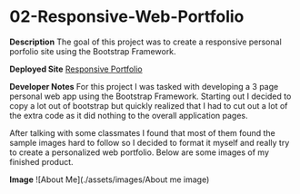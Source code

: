 # 02-Responsive-Web-Portfolio

**Description**
The goal of this project was to create a responsive personal porfolio site using the Bootstrap Framework.

**Deployed Site**
[Responsive Portfolio](https://ambertrand.github.io/02-Responsive-Web-Portfolio/)

**Developer Notes**
For this project I was tasked with developing a 3 page personal web app using the Bootstrap Framework.  Starting out I decided to copy a lot out of bootstrap but quickly realized that I had to cut out a lot of the extra code as it did nothing to the overall application pages.

After talking with some classmates I found that most of them found the sample images hard to follow so I decided to format it myself and really try to create a personalized web portfolio.  Below are some images of my finished product.

**Image**
![About Me](./assets/images/About me image)